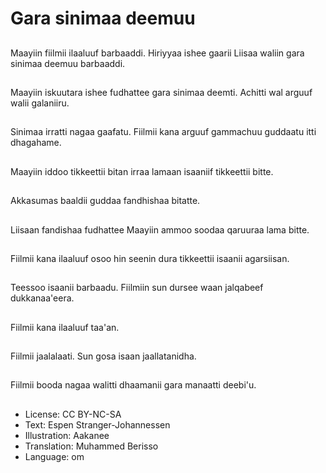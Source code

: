 # Gara sinimaa deemuu

##
Maayiin fiilmii ilaaluuf barbaaddi. Hiriyyaa ishee gaarii Liisaa waliin gara sinimaa deemuu barbaaddi.

##
Maayiin iskuutara ishee fudhattee gara sinimaa deemti. Achitti wal arguuf walii galaniiru.

##
Sinimaa irratti nagaa gaafatu. Fiilmii kana arguuf gammachuu guddaatu itti dhagahame.

##
Maayiin iddoo tikkeettii bitan irraa lamaan isaaniif tikkeettii bitte.

##
Akkasumas baaldii guddaa fandhishaa bitatte.

##
Liisaan fandishaa fudhattee Maayiin ammoo soodaa qaruuraa lama bitte.

##
Fiilmii kana ilaaluuf osoo hin seenin dura tikkeettii isaanii agarsiisan.

##
Teessoo isaanii barbaadu. Fiilmiin sun dursee waan jalqabeef dukkanaa'eera.

##
Fiilmii kana ilaaluuf taa'an.

##
Fiilmii jaalalaati. Sun gosa isaan jaallatanidha.

##
Fiilmii booda nagaa walitti dhaamanii gara manaatti deebi'u.

##
* License: CC BY-NC-SA
* Text: Espen Stranger-Johannessen
* Illustration: Aakanee
* Translation: Muhammed Berisso
* Language: om
